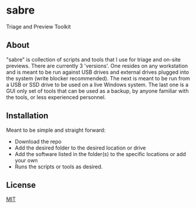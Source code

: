 # sabre
 Triage and Preview Toolkit

## About

"sabre" is collection of scripts and tools that I use for triage and on-site previews. There are currently 3 'versions'. One resides on any workstation and is meant to be run against USB drives and external drives plugged into the system (write blocker recommended). The next is meant to be run from a USB or SSD drive to be used on a live Windows system. The last one is a GUI only set of tools that can be used as a backup, by anyone familiar with the tools, or less experienced personnel.

## Installation

Meant to be simple and straight forward:
- Download the repo
- Add the desired folder to the desired location or drive
- Add the software listed in the folder(s) to the specific locations or add your own
- Runs the scripts or tools as desired.


## License
[MIT](https://choosealicense.com/licenses/mit/)